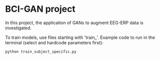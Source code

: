 # BCI-GAN project
In this project, the application of GANs to augment EEG-ERP data is investigated.

To train models, use files starting with 'train_'. Example code to run in the terminal (select and hardcode parameters first):

<pre><code>python train_subject_specific.py
</code></pre>
